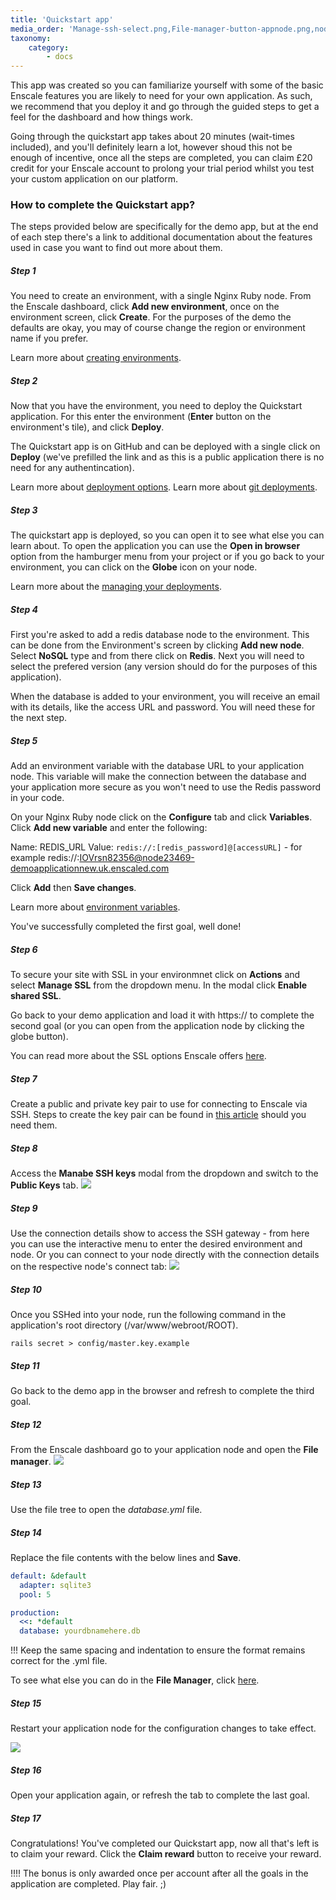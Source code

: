 ```yaml
---
title: 'Quickstart app'
media_order: 'Manage-ssh-select.png,File-manager-button-appnode.png,node-restart.png'
taxonomy:
    category:
        - docs
---
```


This app was created so you can familiarize yourself with some of the basic Enscale features you are likely to need for your own application. As such, we recommend that you deploy it and go through the guided steps to get a feel for the dashboard and how things work.

Going through the quickstart app takes about 20 minutes (wait-times included), and you'll definitely learn a lot, however shoud this not be enough of incentive, once all the steps are completed, you can claim £20 credit for your Enscale account to prolong your trial period whilst you test your custom application on our platform.

### How to complete the Quickstart app?

The steps provided below are specifically for the demo app, but at the end of each step there's a link to additional documentation about the features used in case you want to find out more about them.

##### Step 1

You need to create an environment, with a single Nginx Ruby node. From the Enscale dashboard, click **Add new environment**, once on the environment screen, click **Create**. For the purposes of the demo the defaults are okay, you may of course change the region or environment name if you prefer.

Learn more about [creating environments](/getting-started/create-environment).

##### Step 2

Now that you have the environment, you need to deploy the Quickstart application. For this enter the environment (**Enter** button on the environment's tile), and click **Deploy**.

The Quickstart app is on GitHub and can be deployed with a single click on **Deploy** (we've prefilled the link and as this is a public application there is no need for any authentincation). 

Learn more about [deployment options](/deployments).
Learn more about [git deployments](/deployments/git).

##### Step 3

The quickstart app is deployed, so you can open it to see what else you can learn about. To open the application you can use the **Open in browser** option from the hamburger menu from your project or if you go back to your environment, you can click on the **Globe** icon on your node. 

Learn more about the [managing your deployments](/deployments/deployment-manager).

##### Step 4

First you're asked to add a redis database node to the environment. This can be done from the Environment's screen by clicking **Add new node**. Select **NoSQL** type and from there click on **Redis**. Next you will need to select the prefered version (any version should do for the purposes of this application).

When the database is added to your environment, you will receive an email with its details, like the access URL and password. You will need these for the next step.

##### Step 5

Add an environment variable with the database URL to your application node. This variable will make the connection between the database and your application more secure as you won't need to use the Redis password in your code.

On your Nginx Ruby node click on the **Configure** tab and click **Variables**. Click **Add new variable** and enter the following:

Name: REDIS_URL
Value: `redis://:[redis_password]@[accessURL]` - for example redis://:IOVrsn82356@node23469-demoapplicationnew.uk.enscaled.com

Click **Add** then **Save changes**.

Learn more about [environment variables](/features/environment-variables).

You've successfully completed the first goal, well done!

##### Step 6

To secure your site with SSL in your environmnet click on **Actions** and select **Manage SSL** from the dropdown menu. In the modal click **Enable shared SSL**.

Go back to your demo application and load it with https:// to complete the second goal (or you can open from the application node by clicking the globe button).

You can read more about the SSL options Enscale offers [here](/features/ssl-certificates). 

##### Step 7

Create a public and private key pair to use for connecting to Enscale via SSH. Steps to create the key pair can be found in [this article](/access/generate-ssh-key) should you need them.

##### Step 8

Access the **Manabe SSH keys** modal from the dropdown and switch to the **Public Keys** tab.
![](Manage-ssh-select.png)

##### Step 9

Use the connection details show to access the SSH gateway - from here you can use the interactive menu to enter the desired environment and node. Or you can connect to your node directly with the connection details on the respective node's connect tab:
![](connect-connection-details.png)

##### Step 10

Once you SSHed into your node, run the following command in the application's root directory (/var/www/webroot/ROOT).

`rails secret > config/master.key.example`

##### Step 11

Go back to the demo app in the browser and refresh to complete the third goal.

##### Step 12

From the Enscale dashboard go to your application node and open the **File manager**.
![](File-manager-button-appnode.png)

##### Step 13

Use the file tree to open the *database.yml* file.

##### Step 14

Replace the file contents with the below lines and **Save**.
```yaml
default: &default
  adapter: sqlite3
  pool: 5

production:
  <<: *default
  database: yourdbnamehere.db
```

!!! Keep the same spacing and indentation to ensure the format remains correct for the .yml file.

To see what else you can do in the **File Manager**, click [here](/features/file-manager).

##### Step 15

Restart your application node for the configuration changes to take effect.

![](node-restart.png)

##### Step 16

Open your application again, or refresh the tab to complete the last goal.

##### Step 17

Congratulations! You've completed our Quickstart app, now all that's left is to claim your reward. Click the **Claim reward** button to receive your reward.

!!!! The bonus is only awarded once per account after all the goals in the application are completed. Play fair. ;)
